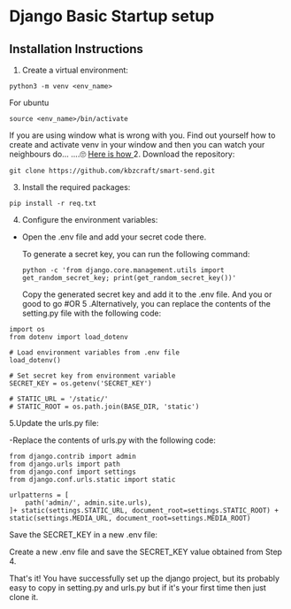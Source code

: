 # Django Basic Startup setup

## Installation Instructions

1. Create a virtual environment:

```
python3 -m venv <env_name>
```
  For ubuntu
  ```
  source <env_name>/bin/activate
  ```
  If you are using window what is wrong with you.
  Find out yourself how to create and activate venv in your window and then you can watch your neighbours do... ....🙄
  [Here is how ](https://mothergeo-py.readthedocs.io/en/latest/development/how-to/venv-win.html)
2. Download the repository:

```
git clone https://github.com/kbzcraft/smart-send.git
```

3. Install the required packages:
```
pip install -r req.txt
```
4. Configure the environment variables:

  - Open the .env file and add your secret code there.

    To generate a secret key, you can run the following command:
    ```
    python -c 'from django.core.management.utils import get_random_secret_key; print(get_random_secret_key())'

    ```
    Copy the generated secret key and add it to the .env file.
    And you or good to go
    #OR
5 .Alternatively, you can replace the contents of the setting.py file with the following code:
  ```
  import os
  from dotenv import load_dotenv

  # Load environment variables from .env file
  load_dotenv()

  # Set secret key from environment variable
  SECRET_KEY = os.getenv('SECRET_KEY')

  # STATIC_URL = '/static/'
  # STATIC_ROOT = os.path.join(BASE_DIR, 'static')

  ```
5.Update the urls.py file:

  -Replace the contents of urls.py with the following code:
  ```
  from django.contrib import admin
  from django.urls import path
  from django.conf import settings
  from django.conf.urls.static import static

  urlpatterns = [
      path('admin/', admin.site.urls),
  ]+ static(settings.STATIC_URL, document_root=settings.STATIC_ROOT) + static(settings.MEDIA_URL, document_root=settings.MEDIA_ROOT)

  ```
  Save the SECRET_KEY in a new .env file:

  Create a new .env file and save the SECRET_KEY value obtained from Step 4.

  That's it! You have successfully set up the django project, but its probably easy to copy in setting.py and urls.py but if it's your first time then just clone it.
